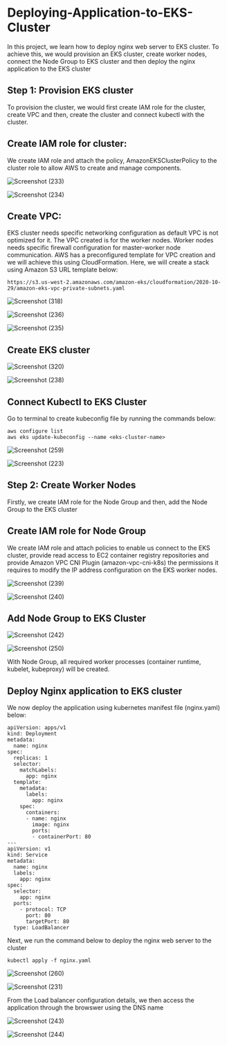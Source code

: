 # Deploying-Application-to-EKS-Cluster
In this project, we learn how to deploy nginx web server to EKS cluster. To achieve this, we would provision an EKS cluster, create worker nodes, connect the Node Group to EKS cluster and then deploy the nginx application to the EKS cluster

## Step 1: Provision EKS cluster
To provision the cluster, we would first create IAM role for the cluster, create VPC and then, create the cluster and connect kubectl with the cluster.

## Create IAM role for cluster:
We create IAM role and attach the policy, AmazonEKSClusterPolicy to the cluster role to allow AWS to create and manage components.

![Screenshot (233)](https://github.com/kenchuks44/Deploying-Nginx-Application-to-EKS-Cluster/assets/88329191/2032f238-ff42-4ead-b4ef-a2ccbf219fc6)

![Screenshot (234)](https://github.com/kenchuks44/Deploying-Nginx-Application-to-EKS-Cluster/assets/88329191/477eb50f-59f9-4339-a39a-ffa3c8c3363a)

## Create VPC:
EKS cluster needs specific networking configuration as default VPC is not optimized for it. The VPC created is for the worker nodes. Worker nodes needs specific firewall configuration for master-worker node communication. AWS has a preconfigured template for VPC creation and we will achieve this using CloudFormation. Here, we will create a stack using Amazon S3 URL template below:
```
https://s3.us-west-2.amazonaws.com/amazon-eks/cloudformation/2020-10-29/amazon-eks-vpc-private-subnets.yaml
```
![Screenshot (318)](https://github.com/kenchuks44/Deploying-Nginx-Application-to-EKS-Cluster/assets/88329191/b8236e25-9ba2-426b-b10a-1743e1ad6afb)

![Screenshot (236)](https://github.com/kenchuks44/Deploying-Nginx-Application-to-EKS-Cluster/assets/88329191/72c611a6-8daf-42c5-85e4-2acbc84ce2d7)

![Screenshot (235)](https://github.com/kenchuks44/Deploying-Nginx-Application-to-EKS-Cluster/assets/88329191/63e93377-7d17-4e78-961b-5e581b48a694)

## Create EKS cluster

![Screenshot (320)](https://github.com/kenchuks44/Deploying-Nginx-Application-to-EKS-Cluster/assets/88329191/1b718b15-84e3-4dc1-999e-da810628d55f)

![Screenshot (238)](https://github.com/kenchuks44/Deploying-Nginx-Application-to-EKS-Cluster/assets/88329191/f0562cdd-fd67-429b-81d9-1c07fec1e4ac)

## Connect Kubectl to EKS Cluster
Go to terminal to create kubeconfig file by running the commands below:
```
aws configure list
aws eks update-kubeconfig --name <eks-cluster-name>
```

![Screenshot (259)](https://github.com/kenchuks44/Deploying-Nginx-Application-to-EKS-Cluster/assets/88329191/fc03447c-4835-4ce2-9814-60646b16ee98)

![Screenshot (223)](https://github.com/kenchuks44/Deploying-Nginx-Application-to-EKS-Cluster/assets/88329191/30ca8d70-a7ba-47bd-8713-f50a41b10313)

## Step 2: Create Worker Nodes
Firstly, we create IAM role for the Node Group and then, add the Node Group to the EKS cluster

## Create IAM role for Node Group
We create IAM role and attach policies to enable us connect to the EKS cluster, provide read access to EC2 container registry repositories and provide Amazon VPC CNI Plugin (amazon-vpc-cni-k8s) the permissions it requires to modify the IP address configuration on the EKS worker nodes. 

![Screenshot (239)](https://github.com/kenchuks44/Deploying-Nginx-Application-to-EKS-Cluster/assets/88329191/1b88c8cb-4ba2-4421-9654-c474377e2cc2)

![Screenshot (240)](https://github.com/kenchuks44/Deploying-Nginx-Application-to-EKS-Cluster/assets/88329191/8cdcd984-c93c-471f-b6a6-18c5bedd861b)

## Add Node Group to EKS Cluster

![Screenshot (242)](https://github.com/kenchuks44/Deploying-Nginx-Application-to-EKS-Cluster/assets/88329191/6ac65498-9c28-4caf-8c8f-b01fc403708f)

![Screenshot (250)](https://github.com/kenchuks44/Deploying-Nginx-Application-to-EKS-Cluster/assets/88329191/2cd08ef4-1130-4a99-89a8-7e289b4c3cca)

With Node Group, all required worker processes (container runtime, kubelet, kubeproxy) will be created.

## Deploy Nginx application to EKS cluster
We now deploy the application using kubernetes manifest file (nginx.yaml) below:

```
apiVersion: apps/v1
kind: Deployment
metadata:
  name: nginx
spec:
  replicas: 1
  selector:
    matchLabels:
      app: nginx
  template:
    metadata:
      labels:
        app: nginx
    spec:
      containers:
      - name: nginx
        image: nginx
        ports:
        - containerPort: 80
---
apiVersion: v1
kind: Service
metadata:
  name: nginx
  labels:
    app: nginx
spec:
  selector:
    app: nginx
  ports:
    - protocol: TCP
      port: 80
      targetPort: 80
  type: LoadBalancer
```
Next, we run the command below to deploy the nginx web server to the cluster

```
kubectl apply -f nginx.yaml
```
![Screenshot (260)](https://github.com/kenchuks44/Deploying-Nginx-Application-to-EKS-Cluster/assets/88329191/396c560b-3859-4fb9-bbd9-ce7d6adfe425)

![Screenshot (231)](https://github.com/kenchuks44/Deploying-Nginx-Application-to-EKS-Cluster/assets/88329191/8e866e2e-5ad4-41d5-9c49-15fabe06ab54)

From the Load balancer configuration details, we then access the application through the browswer using the DNS name

![Screenshot (243)](https://github.com/kenchuks44/Deploying-Nginx-Application-to-EKS-Cluster/assets/88329191/a78b496b-370f-483a-86af-36900acea4c9)

![Screenshot (244)](https://github.com/kenchuks44/Deploying-Nginx-Application-to-EKS-Cluster/assets/88329191/c24f9483-4c6a-49c7-a0b2-0743d5776939)


















